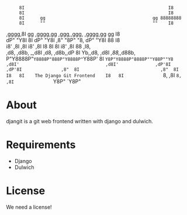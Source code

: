          8I                                                       I8   
         8I                                                       I8   
         8I      gg                                         gg 88888888
         8I      ""                                         ""    I8   
   ,gggg,8I      gg    ,gggg,gg   ,ggg,,ggg,     ,gggg,gg   gg    I8   
  dP"  "Y8I      8I   dP"  "Y8I  ,8" "8P" "8,   dP"  "Y8I   88    I8   
 i8'    ,8I     ,8I  i8'    ,8I  I8   8I   8I  i8'    ,8I   88   ,I8,  
,d8,   ,d8b,  _,d8I ,d8,   ,d8b,,dP   8I   Yb,,d8,   ,d8I _,88,_,d88b, 
P"Y8888P"`Y8888P"888P"Y8888P"`Y88P'   8I   `Y8P"Y8888P"8888P""Y88P""Y8 
               ,d8I'                                 ,d8I'             
             ,dP'8I                                ,dP'8I              
            ,8"  8I                               ,8"  8I              
            I8   8I    The Django Git Frontend    I8   8I              
            `8, ,8I                               `8, ,8I              
             `Y8P"                                 `Y8P"

# About
djangit is a git web frontend written with django and dulwich.

# Requirements
- Django
- Dulwich

# License
We need a license!
